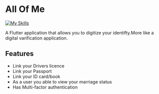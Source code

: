 # All Of Me

[![My Skills](https://skillicons.dev/icons?i=flutter,dart)](https://skillicons.dev)

A Flutter application that allows you to digitize your identifty.More like a digital varification application.

## Features 
- Link your Drivers licence 
- Link your Passport
- Link your ID card/book
- As a user you able to view your marriage status
- Has Multi-factor authentication 

